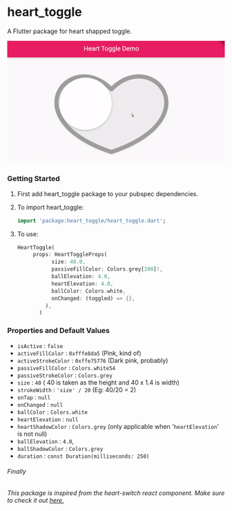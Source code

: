 # heart_toggle 

A Flutter package for heart shapped toggle.

![0](example.gif)

###  Getting Started

1. First add heart_toggle package to your pubspec dependencies.

2. To import heart_toggle:
   ```dart
   import 'package:heart_toggle/heart_toggle.dart';
   ```
3. To use:
   ```dart
   HeartToggle(    
        props: HeartToggleProps(
              size: 40.0,
              passiveFillColor: Colors.grey[200]!,
              ballElevation: 4.0,
              heartElevation: 4.0,
              ballColor: Colors.white,
              onChanged: (toggled) => {},
            ),
          )
   ```

### Properties and Default Values
- `isActive` : `false`
- `activeFillColor` : `0xfffe8da5` (Pink, kind of)
- `activeStrokeColor` : `0xffe75776` (Dark pink, probably)
- `passiveFillColor` : `Colors.white54`
- `passiveStrokeColor` : `Colors.grey`
- `size` : `40` ( 40 is taken as the height and 40 x 1.4 is width)
- `strokeWidth` : `'size' / 20` (Eg: 40/20 = 2)
- `onTap` : `null`
- `onChanged` : `null`
- `ballColor` : `Colors.white`
- `heartElevation` : `null`
- `heartShadowColor` : `Colors.grey` (only applicable when '`heartElevation`' is not null)
- `ballElevation` : `4.0`,
- `ballShadowColor` : `Colors.grey`
- `duration` : `const Duration(milliseconds: 250)`
 
###### Finally
*This package is inspired from the 
heart-switch react component. Make sure to check it out [here.]([https://link](https://github.com/anatoliygatt/heart-switch))*
